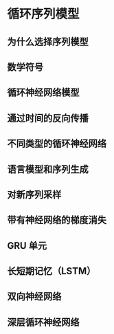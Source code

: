 # 循环序列模型

## 为什么选择序列模型

## 数学符号

## 循环神经网络模型

## 通过时间的反向传播

## 不同类型的循环神经网络

## 语言模型和序列生成

## 对新序列采样

## 带有神经网络的梯度消失

## GRU 单元

## 长短期记忆（LSTM）

## 双向神经网络

## 深层循环神经网络
